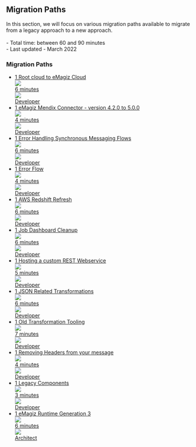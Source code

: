 <div class="ez-academy">
	<div class="ez-academy__body">
		<main class="master">
	<h2 class="title">Migration Paths</h2>
    <p>
       In this section, we will focus on various migration paths available to migrate from a legacy approach to a new approach.
        </br></br>
        - Total time: between 60 and 90 minutes
        </br>
        - Last updated - March 2022
    </p>
    <h3 class="title">Migration Paths</h3>
    <ul class="strip-container">
		<li class="strip">
			<a href="../../docs/migrationpath/migration-path-root-cloud-to-emagiz-cloud" class="strip__link">
				<label for="" class="strip__label">
					<span>1</span>
					Root cloud to eMagiz Cloud
				</label>
				<div class="strip__attribute">
					<img class="strip__attribute-icon strip__attribute-icon--duration" src="../../img/microlearning/academy_index/icon-duration32.svg"/>
					<div class="strip__attribute-label">6 minutes</div>
				</div>
				<div class="strip__attribute">
					<img class="strip__attribute-icon strip__attribute-icon--roles" src="../../img/microlearning/academy_index/icon-roles32.svg"/>
					<div class="strip__attribute-label">Developer</div>
				</div>
			</a>
		</li>
		<li class="strip">
			<a href="../../docs/migrationpath/migration-path-emagiz-mendix-connector-4.2.0-to-5.0.0" class="strip__link">
				<label for="" class="strip__label">
					<span>1</span>
					eMagiz Mendix Connector - version 4.2.0 to 5.0.0
				</label>
				<div class="strip__attribute">
					<img class="strip__attribute-icon strip__attribute-icon--duration" src="../../img/microlearning/academy_index/icon-duration32.svg"/>
					<div class="strip__attribute-label">4 minutes</div>
				</div>
				<div class="strip__attribute">
					<img class="strip__attribute-icon strip__attribute-icon--roles" src="../../img/microlearning/academy_index/icon-roles32.svg"/>
					<div class="strip__attribute-label">Developer</div>
				</div>
			</a>
		</li>
		<li class="strip">
			<a href="../../docs/migrationpath/migration-path-error-handling-synchronous-messaging-flows" class="strip__link">
				<label for="" class="strip__label">
					<span>1</span>
					Error Handling Synchronous Messaging Flows
				</label>
				<div class="strip__attribute">
					<img class="strip__attribute-icon strip__attribute-icon--duration" src="../../img/microlearning/academy_index/icon-duration32.svg"/>
					<div class="strip__attribute-label">6 minutes</div>
				</div>
				<div class="strip__attribute">
					<img class="strip__attribute-icon strip__attribute-icon--roles" src="../../img/microlearning/academy_index/icon-roles32.svg"/>
					<div class="strip__attribute-label">Developer</div>
				</div>
			</a>
		</li>
		<li class="strip">
			<a href="../../docs/migrationpath/migration-path-emagiz-error-flow" class="strip__link">
				<label for="" class="strip__label">
					<span>1</span>
					Error Flow
				</label>
				<div class="strip__attribute">
					<img class="strip__attribute-icon strip__attribute-icon--duration" src="../../img/microlearning/academy_index/icon-duration32.svg"/>
					<div class="strip__attribute-label">4 minutes</div>
				</div>
				<div class="strip__attribute">
					<img class="strip__attribute-icon strip__attribute-icon--roles" src="../../img/microlearning/academy_index/icon-roles32.svg"/>
					<div class="strip__attribute-label">Developer</div>
				</div>
			</a>
		</li>
		<li class="strip">
			<a href="../../docs/migrationpath/migration-path-aws-redshift-refresh" class="strip__link">
				<label for="" class="strip__label">
					<span>1</span>
					AWS Redshift Refresh
				</label>
				<div class="strip__attribute">
					<img class="strip__attribute-icon strip__attribute-icon--duration" src="../../img/microlearning/academy_index/icon-duration32.svg"/>
					<div class="strip__attribute-label">6 minutes</div>
				</div>
				<div class="strip__attribute">
					<img class="strip__attribute-icon strip__attribute-icon--roles" src="../../img/microlearning/academy_index/icon-roles32.svg"/>
					<div class="strip__attribute-label">Developer</div>
				</div>
			</a>
		</li>	
		<li class="strip">
			<a href="../../docs/migrationpath/migration-path-job-dashboard-cleanup" class="strip__link">
				<label for="" class="strip__label">
					<span>1</span>
					Job Dashboard Cleanup
				</label>
				<div class="strip__attribute">
					<img class="strip__attribute-icon strip__attribute-icon--duration" src="../../img/microlearning/academy_index/icon-duration32.svg"/>
					<div class="strip__attribute-label">6 minutes</div>
				</div>
				<div class="strip__attribute">
					<img class="strip__attribute-icon strip__attribute-icon--roles" src="../../img/microlearning/academy_index/icon-roles32.svg"/>
					<div class="strip__attribute-label">Developer</div>
				</div>
			</a>
		</li>
		<li class="strip">
			<a href="../../docs/migrationpath/migration-path-hosting-a-custom-rest-webservice" class="strip__link">
				<label for="" class="strip__label">
					<span>1</span>
					Hosting a custom REST Webservice
				</label>
				<div class="strip__attribute">
					<img class="strip__attribute-icon strip__attribute-icon--duration" src="../../img/microlearning/academy_index/icon-duration32.svg"/>
					<div class="strip__attribute-label">5 minutes</div>
				</div>
				<div class="strip__attribute">
					<img class="strip__attribute-icon strip__attribute-icon--roles" src="../../img/microlearning/academy_index/icon-roles32.svg"/>
					<div class="strip__attribute-label">Developer</div>
				</div>
			</a>
		</li>	
		<li class="strip">
			<a href="../../docs/migrationpath/migration-path-json-related-transformations" class="strip__link">
				<label for="" class="strip__label">
					<span>1</span>
					JSON Related Transformations
				</label>
				<div class="strip__attribute">
					<img class="strip__attribute-icon strip__attribute-icon--duration" src="../../img/microlearning/academy_index/icon-duration32.svg"/>
					<div class="strip__attribute-label">6 minutes</div>
				</div>
				<div class="strip__attribute">
					<img class="strip__attribute-icon strip__attribute-icon--roles" src="../../img/microlearning/academy_index/icon-roles32.svg"/>
					<div class="strip__attribute-label">Developer</div>
				</div>
			</a>
		</li>	
		<li class="strip">
			<a href="../../docs/migrationpath/migration-path-old-transformation-tooling" class="strip__link">
				<label for="" class="strip__label">
					<span>1</span>
					Old Transformation Tooling
				</label>
				<div class="strip__attribute">
					<img class="strip__attribute-icon strip__attribute-icon--duration" src="../../img/microlearning/academy_index/icon-duration32.svg"/>
					<div class="strip__attribute-label">7 minutes</div>
				</div>
				<div class="strip__attribute">
					<img class="strip__attribute-icon strip__attribute-icon--roles" src="../../img/microlearning/academy_index/icon-roles32.svg"/>
					<div class="strip__attribute-label">Developer</div>
				</div>
			</a>
		</li>
		<li class="strip">
			<a href="../../docs/migrationpath/migration-path-removing-headers-from-your-message" class="strip__link">
				<label for="" class="strip__label">
					<span>1</span>
					Removing Headers from your message
				</label>
				<div class="strip__attribute">
					<img class="strip__attribute-icon strip__attribute-icon--duration" src="../../img/microlearning/academy_index/icon-duration32.svg"/>
					<div class="strip__attribute-label">4 minutes</div>
				</div>
				<div class="strip__attribute">
					<img class="strip__attribute-icon strip__attribute-icon--roles" src="../../img/microlearning/academy_index/icon-roles32.svg"/>
					<div class="strip__attribute-label">Developer</div>
				</div>
			</a>
		</li>
		<li class="strip">
			<a href="../../docs/migrationpath/migration-path-legacy-components" class="strip__link">
				<label for="" class="strip__label">
					<span>1</span>
					Legacy Components
				</label>
				<div class="strip__attribute">
					<img class="strip__attribute-icon strip__attribute-icon--duration" src="../../img/microlearning/academy_index/icon-duration32.svg"/>
					<div class="strip__attribute-label">3 minutes</div>
				</div>
				<div class="strip__attribute">
					<img class="strip__attribute-icon strip__attribute-icon--roles" src="../../img/microlearning/academy_index/icon-roles32.svg"/>
					<div class="strip__attribute-label">Developer</div>
				</div>
			</a>
		</li>
		<li class="strip">
			<a href="../../docs/migrationpath/migration-path-emagiz-runtime-generation-3" class="strip__link">
				<label for="" class="strip__label">
					<span>1</span>
					eMagiz Runtime Generation 3
				</label>
				<div class="strip__attribute">
					<img class="strip__attribute-icon strip__attribute-icon--duration" src="../../img/microlearning/academy_index/icon-duration32.svg"/>
					<div class="strip__attribute-label">6 minutes</div>
				</div>
				<div class="strip__attribute">
					<img class="strip__attribute-icon strip__attribute-icon--roles" src="../../img/microlearning/academy_index/icon-roles32.svg"/>
					<div class="strip__attribute-label">Architect</div>
				</div>
			</a>
		</li>			
    </ul>
    </main>
    </div>
</div>
